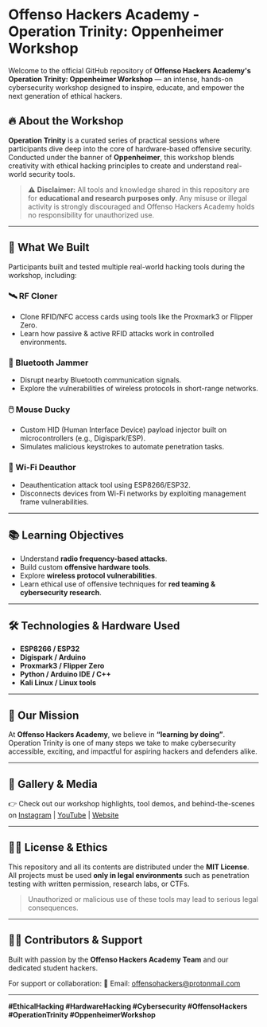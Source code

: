 # Offenso Hackers Academy - Operation Trinity: Oppenheimer Workshop

Welcome to the official GitHub repository of **Offenso Hackers Academy's Operation Trinity: Oppenheimer Workshop** — an intense, hands-on cybersecurity workshop designed to inspire, educate, and empower the next generation of ethical hackers.

## 🔥 About the Workshop

**Operation Trinity** is a curated series of practical sessions where participants dive deep into the core of hardware-based offensive security. Conducted under the banner of **Oppenheimer**, this workshop blends creativity with ethical hacking principles to create and understand real-world security tools.

> ⚠️ **Disclaimer:** All tools and knowledge shared in this repository are for **educational and research purposes only**. Any misuse or illegal activity is strongly discouraged and Offenso Hackers Academy holds no responsibility for unauthorized use.

---

## 🧠 What We Built

Participants built and tested multiple real-world hacking tools during the workshop, including:

### 🛰️ RF Cloner
- Clone RFID/NFC access cards using tools like the Proxmark3 or Flipper Zero.
- Learn how passive & active RFID attacks work in controlled environments.

### 📡 Bluetooth Jammer
- Disrupt nearby Bluetooth communication signals.
- Explore the vulnerabilities of wireless protocols in short-range networks.

### 🖱️ Mouse Ducky
- Custom HID (Human Interface Device) payload injector built on microcontrollers (e.g., Digispark/ESP).
- Simulates malicious keystrokes to automate penetration tasks.

### 📶 Wi-Fi Deauthor
- Deauthentication attack tool using ESP8266/ESP32.
- Disconnects devices from Wi-Fi networks by exploiting management frame vulnerabilities.

---

## 📚 Learning Objectives

- Understand **radio frequency-based attacks**.
- Build custom **offensive hardware tools**.
- Explore **wireless protocol vulnerabilities**.
- Learn ethical use of offensive techniques for **red teaming & cybersecurity research**.

---

## 🛠️ Technologies & Hardware Used

- **ESP8266 / ESP32**
- **Digispark / Arduino**
- **Proxmark3 / Flipper Zero**
- **Python / Arduino IDE / C++**
- **Kali Linux / Linux tools**

---

## 🙌 Our Mission

At **Offenso Hackers Academy**, we believe in **“learning by doing”**. Operation Trinity is one of many steps we take to make cybersecurity accessible, exciting, and impactful for aspiring hackers and defenders alike.

---

## 📸 Gallery & Media

👉 Check out our workshop highlights, tool demos, and behind-the-scenes on [Instagram](#) | [YouTube](#) | [Website](#)

---

## 🧑‍⚖️ License & Ethics

This repository and all its contents are distributed under the **MIT License**. All projects must be used **only in legal environments** such as penetration testing with written permission, research labs, or CTFs.

> Unauthorized or malicious use of these tools may lead to serious legal consequences.

---

## 👨‍💻 Contributors & Support

Built with passion by the **Offenso Hackers Academy Team** and our dedicated student hackers.

For support or collaboration:
📧 Email: [offensohackers@protonmail.com](mailto:offensohackers@protonmail.com)

---

**#EthicalHacking #HardwareHacking #Cybersecurity #OffensoHackers #OperationTrinity #OppenheimerWorkshop**
